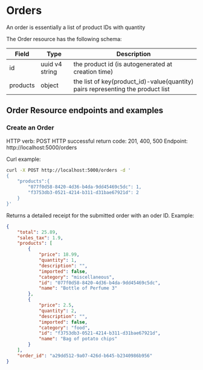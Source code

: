 # Orders

An order is essentially a list of product IDs with quantity

The Order resource has the following schema:

|Field| Type| Description|
|-----|-----|------------|
|id|uuid v4 string| the product id (is autogenerated at creation time)|
|products|object| the list of key(product_id)-value(quantity) pairs representing the product list|

## Order Resource endpoints and examples

### Create an Order 
HTTP verb: POST
HTTP successful return code: 201, 400, 500
Endpoint: http://localhost:5000/orders

Curl example:
```bash
curl -X POST http://localhost:5000/orders -d '
{
	"products":{
		"077f0d58-8420-4d36-b4da-9dd45469c5dc": 1,
		"f3753db3-0521-4214-b311-d31bae67921d": 2
	}
}'
```

Returns a detailed receipt for the submitted order with an oder ID. Example: 
```json
{
    "total": 25.89,
    "sales_tax": 1.9,
    "products": [
        {
            "price": 18.99,
            "quantity": 1,
            "description": "",
            "imported": false,
            "category": "miscellaneous",
            "id": "077f0d58-8420-4d36-b4da-9dd45469c5dc",
            "name": "Bottle of Perfume 3"
        },
        {
            "price": 2.5,
            "quantity": 2,
            "description": "",
            "imported": false,
            "category": "food",
            "id": "f3753db3-0521-4214-b311-d31bae67921d",
            "name": "Bag of potato chips"
        }
    ],
    "order_id": "a29dd512-9a07-426d-b645-b2340986b956"
}
```


